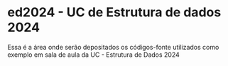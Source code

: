 # ed2024 - UC de Estrutura de dados 2024

Essa é a área onde serão depositados os códigos-fonte utilizados como exemplo em sala de aula da UC - Estrutura de Dados 2024



